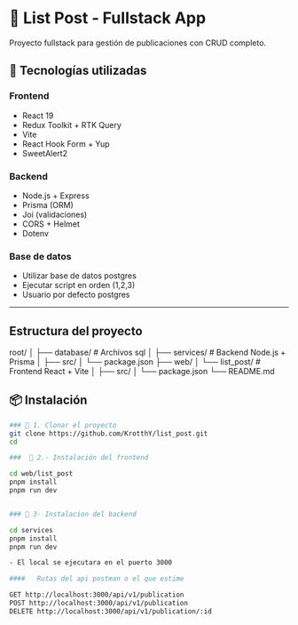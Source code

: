 # 📝 List Post - Fullstack App

Proyecto fullstack para gestión de publicaciones con CRUD completo.

## 🧩 Tecnologías utilizadas

### Frontend

- React 19
- Redux Toolkit + RTK Query
- Vite
- React Hook Form + Yup
- SweetAlert2

### Backend

- Node.js + Express
- Prisma (ORM)
- Joi (validaciones)
- CORS + Helmet
- Dotenv
  
### Base de datos

- Utilizar base de datos postgres
- Ejecutar script en orden (1,2,3)
- Usuario por defecto postgres



---

## Estructura del proyecto

root/
│
├── database/             # Archivos sql
│
├── services/             # Backend Node.js + Prisma
│   ├── src/
│   └── package.json
├── web/
│   └── list_post/        # Frontend React + Vite
│       ├── src/
│       └── package.json
└── README.md

## 📦 Instalación

```bash
### 🔹 1. Clonar el proyecto
git clone https://github.com/KrotthY/list_post.git
cd 

###  🔹 2.- Instalación del frontend

cd web/list_post
pnpm install
pnpm run dev


### 🔹 3- Instalacion del backend

cd services
pnpm install
pnpm run dev

- El local se ejecutara en el puerto 3000

####   Rutas del api postman o el que estime

GET http://localhost:3000/api/v1/publication
POST http://localhost:3000/api/v1/publication
DELETE http://localhost:3000/api/v1/publication/:id

